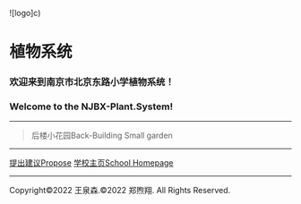 ![logo]c)
# **植物系统**
### 欢迎来到**南京市北京东路小学植物系统**！
### Welcome to the **NJBX-Plant.System**!
***
> 后楼小花园Back-Building Small garden
***
[提出建议Propose](https://support.qq.com/product/387213) 
[学校主页School Homepage](http://www.njbx.com/)
***

Copyright©2022 王泉森.©2022 郑煦翔. All Rights Reserved.
